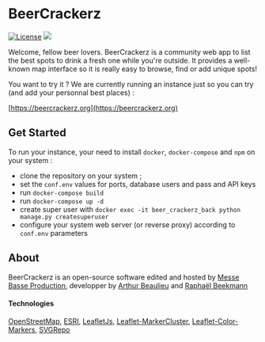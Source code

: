 # BeerCrackerz

[![License](https://img.shields.io/github/license/MesseBasseProduction/BeerCrackerz.svg)](https://github.com/MesseBasseProduction/BeerCrackerz/blob/master/LICENSE.md)
![](https://badgen.net/badge/version/0.1.0/blue)

Welcome, fellow beer lovers. BeerCrackerz is a community web app to list the best spots to drink a fresh one while you're outside. It provides a well-known map interface so it is really easy to browse, find or add unique spots!

You want to try it ? We are currently running an instance just so you can try (and add your personnal best places) :

[https://beercrackerz.org](https://beercrackerz.org)

## Get Started

To run your instance, your need to install `docker`, `docker-compose` and `npm` on your system :

- clone the repository on your system ;
- set the `conf.env` values for ports, database users and pass and API keys
- run `docker-compose build`
- run `docker-compose up -d`
- create super user with `docker exec -it beer_crackerz_back python manage.py createsuperuser`
- configure your system web server (or reverse proxy) according to `conf.env` parameters

## About

BeerCrackerz is an open-source software edited and hosted by [Messe Basse Production](https://messe-basse-production.com/), developper by [Arthur Beaulieu]() and [Raphaël Beekmann]()

#### Technologies

[OpenStreetMap](https://www.openstreetmap.org/), [ESRI](https://www.esri.com), [LeafletJs](https://leafletjs.com/), [Leaflet-MarkerCluster](https://github.com/Leaflet/Leaflet.markercluster), [Leaflet-Color-Markers](https://github.com/pointhi/leaflet-color-markers), [SVGRepo](https://www.svgrepo.com/)
